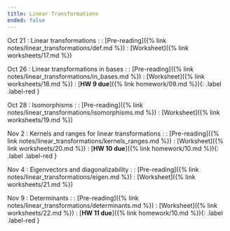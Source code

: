 ```yaml
---
title: Linear Transformations
ended: false
---
```


Oct 21
: Linear transformations 
  : 
: [Pre-reading]({% link notes/linear_transformations/def.md %})
: [Worksheet]({% link worksheets/17.md %})

Oct 26
: Linear transformations in bases
  : 
: [Pre-reading]({% link notes/linear_transformations/in_bases.md %})
: [Worksheet]({% link worksheets/18.md %})
: [**HW 9 due**]({% link homework/09.md %}){: .label .label-red }

Oct 28
: Isomorphisms
  : 
: [Pre-reading]({% link notes/linear_transformations/isomorphisms.md %})
: [Worksheet]({% link worksheets/19.md %})

Nov 2
: Kernels and ranges for linear transformations
  : 
: [Pre-reading]({% link notes/linear_transformations/kernels_ranges.md %})
: [Worksheet]({% link worksheets/20.md %})
: [**HW 10 due**]({% link homework/10.md %}){: .label .label-red }

Nov 4
: Eigenvectors and diagonalizability
  : 
: [Pre-reading]({% link notes/linear_transformations/eigen.md %})
: [Worksheet]({% link worksheets/21.md %})

Nov 9
: Determinants
  : 
: [Pre-reading]({% link notes/linear_transformations/determinants.md %})
: [Worksheet]({% link worksheets/22.md %})
: [**HW 11 due**]({% link homework/10.md %}){: .label .label-red }
